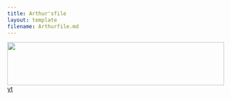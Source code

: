 ```yaml
---
title: Arthur'sfile
layout: template
filename: Arthurfile.md
---
```

<img src="https://github.com/lexvolleyball/lexvolleyball.github.io/assets/125224420/c5b31363-35d6-4e65-8d22-c4752bfddc8a" width="500px" height="100px">
<a href="youtube.com">yt</a>
